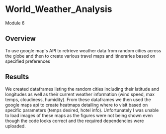 # World_Weather_Analysis
Module 6

## Overview
To use google map's API to retrieve weather data from random cities across the globe and then to create various travel maps and itineraries based on specified preferences

## Results
We created dataframes listing the random cities including their latitude and longitudes as well as their current weather information (wind speed, max temps, cloudiness, humidity). From these dataframes we then used the google maps api to create heatmaps detailing where to visit based on specific parameters (temps desired, hotel info). Unfortunately I was unable to load images of these maps as the figures were not being shown even though the code looks correct and the required dependencies were uploaded.
